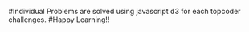 #Individual Problems are solved using javascript d3 for each topcoder challenges.
#Happy Learning!!

